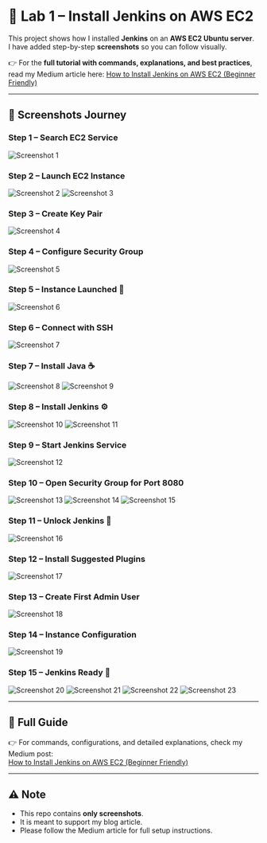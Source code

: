 # 🚀 Lab 1 – Install Jenkins on AWS EC2

This project shows how I installed **Jenkins** on an **AWS EC2 Ubuntu server**.  
I have added step-by-step **screenshots** so you can follow visually.  

👉 For the **full tutorial with commands, explanations, and best practices**,  
read my Medium article here: [How to Install Jenkins on AWS EC2 (Beginner Friendly)](https://medium.com/@sirohi-v/jenkins-setup-on-aws-ec2-no-experience-needed-8b84f2ec0355)  

---

## 📸 Screenshots Journey

### Step 1 – Search EC2 Service
![Screenshot 1](./screenshots/1.png)

### Step 2 – Launch EC2 Instance
![Screenshot 2](./screenshots/2.png)
![Screenshot 3](./screenshots/3.png)

### Step 3 – Create Key Pair
![Screenshot 4](./screenshots/4.png)

### Step 4 – Configure Security Group
![Screenshot 5](./screenshots/5.png)

### Step 5 – Instance Launched 🎉
![Screenshot 6](./screenshots/6.png)

### Step 6 – Connect with SSH
![Screenshot 7](./screenshots/7.png)

### Step 7 – Install Java ☕
![Screenshot 8](./screenshots/8.png)
![Screenshot 9](./screenshots/9.png)

### Step 8 – Install Jenkins ⚙️
![Screenshot 10](./screenshots/10.png)
![Screenshot 11](./screenshots/11.png)

### Step 9 – Start Jenkins Service
![Screenshot 12](./screenshots/12.png)

### Step 10 – Open Security Group for Port 8080
![Screenshot 13](./screenshots/13.png)
![Screenshot 14](./screenshots/14.png)
![Screenshot 15](./screenshots/15.png)

### Step 11 – Unlock Jenkins 🔑
![Screenshot 16](./screenshots/16.png)

### Step 12 – Install Suggested Plugins
![Screenshot 17](./screenshots/17.png)

### Step 13 – Create First Admin User
![Screenshot 18](./screenshots/18.png)

### Step 14 – Instance Configuration
![Screenshot 19](./screenshots/19.png)

### Step 15 – Jenkins Ready 🎯
![Screenshot 20](./screenshots/20.png)
![Screenshot 21](./screenshots/21.png)
![Screenshot 22](./screenshots/22.png)
![Screenshot 23](./screenshots/23.png)

---

## 📖 Full Guide  
👉 For commands, configurations, and detailed explanations, check my Medium post:  
[How to Install Jenkins on AWS EC2 (Beginner Friendly)](https://medium.com/@sirohi-v/jenkins-setup-on-aws-ec2-no-experience-needed-8b84f2ec0355)

---

## ⚠️ Note
- This repo contains **only screenshots**.  
- It is meant to support my blog article.  
- Please follow the Medium article for full setup instructions.

